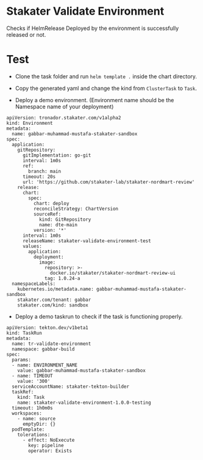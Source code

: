 # Stakater Validate Environment
Checks if HelmRelease Deployed by the environment is successfully released or not.

# Test
- Clone the task folder and run `helm template .` inside the chart directory.

- Copy the generated yaml and change the kind from `ClusterTask` to `Task`.

- Deploy a demo environment. (Environment name should be the Namespace name of your deployment)

```
apiVersion: tronador.stakater.com/v1alpha2
kind: Environment
metadata:
  name: gabbar-muhammad-mustafa-stakater-sandbox
spec:
  application:
    gitRepository:
      gitImplementation: go-git
      interval: 1m0s
      ref:
        branch: main
      timeout: 20s
      url: 'https://github.com/stakater-lab/stakater-nordmart-review'
    release:
      chart:
        spec:
          chart: deploy
          reconcileStrategy: ChartVersion
          sourceRef:
            kind: GitRepository
            name: dte-main
          version: '*'
      interval: 1m0s
      releaseName: stakater-validate-environment-test
      values:
        application:
          deployment:
            image:
              repository: >-
                docker.io/stakater/stakater-nordmart-review-ui
              tag: 1.0.24-a
  namespaceLabels:
    kubernetes.io/metadata.name: gabbar-muhammad-mustafa-stakater-sandbox
    stakater.com/tenant: gabbar
    stakater.com/kind: sandbox
```

- Deploy a demo taskrun to check if the task is functioning properly.

```
apiVersion: tekton.dev/v1beta1
kind: TaskRun
metadata:
  name: tr-validate-environment
  namespace: gabbar-build
spec:
  params:
  - name: ENVIRONMENT_NAME
    value: gabbar-muhammad-mustafa-stakater-sandbox
  - name: TIMEOUT
    value: '300'
  serviceAccountName: stakater-tekton-builder
  taskRef:
    kind: Task
    name: stakater-validate-environment-1.0.0-testing
  timeout: 1h0m0s
  workspaces:
    - name: source
      emptyDir: {}
  podTemplate:
    tolerations:
      - effect: NoExecute
        key: pipeline
        operator: Exists
```
